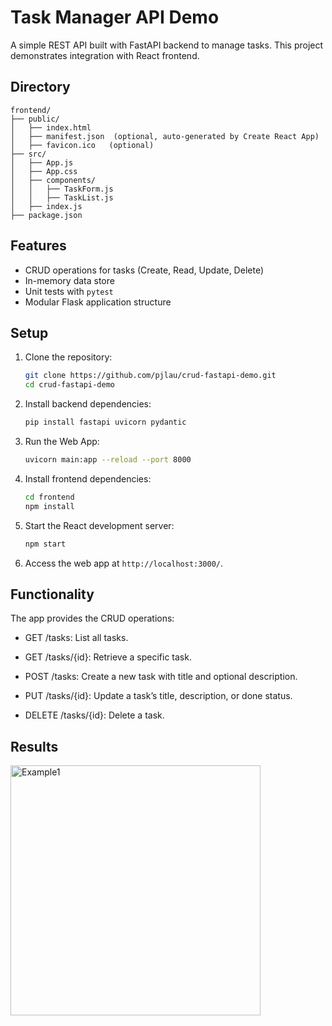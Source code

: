 # Task Manager API Demo

A simple REST API built with FastAPI backend to manage tasks. This project demonstrates integration with React frontend.

## Directory

   ```
   frontend/
   ├── public/
   │   ├── index.html
   │   ├── manifest.json  (optional, auto-generated by Create React App)
   │   ├── favicon.ico   (optional)
   ├── src/
   │   ├── App.js
   │   ├── App.css
   │   ├── components/
   │   │   ├── TaskForm.js
   │   │   ├── TaskList.js
   │   ├── index.js      
   ├── package.json
   ```

## Features
- CRUD operations for tasks (Create, Read, Update, Delete)
- In-memory data store
- Unit tests with `pytest`
- Modular Flask application structure

## Setup
1. Clone the repository:
   ```bash
   git clone https://github.com/pjlau/crud-fastapi-demo.git
   cd crud-fastapi-demo
2. Install backend dependencies:
   ```bash
   pip install fastapi uvicorn pydantic
3. Run the Web App:
   ```bash
   uvicorn main:app --reload --port 8000
4. Install frontend dependencies:
   ```bash
   cd frontend
   npm install
5. Start the React development server:
   ```bash
   npm start
6. Access the web app at `http://localhost:3000/`.

## Functionality
The app provides the CRUD operations:

- GET /tasks: List all tasks.

- GET /tasks/{id}: Retrieve a specific task.

- POST /tasks: Create a new task with title and optional description.

- PUT /tasks/{id}: Update a task’s title, description, or done status.

- DELETE /tasks/{id}: Delete a task.

## Results

<img src="images/demo_fig1.png" alt="Example1" width="400">
